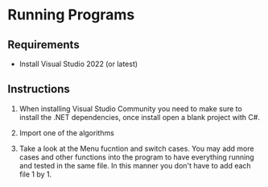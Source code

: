 # Running Programs

## Requirements

- Install Visual Studio 2022 (or latest)

## Instructions

1. When installing Visual Studio Community you need to make sure to install the .NET dependencies, once install open a blank project with C#.

2. Import one of the algorithms

3. Take a look at the Menu fucntion and switch cases. You may add more cases and other functions into the program to have everything running and tested in the same file. In this manner you don't have to add each file 1 by 1.